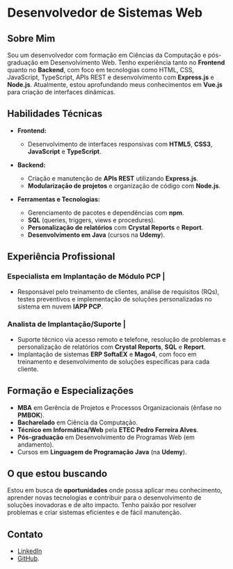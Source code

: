 # Desenvolvedor de Sistemas Web
## Sobre Mim
Sou um desenvolvedor com formação em Ciências da Computação e pós-graduação em Desenvolvimento Web. Tenho experiência tanto no **Frontend** quanto no **Backend**, com foco em tecnologias como HTML, CSS, JavaScript, TypeScript, APIs REST e desenvolvimento com **Express.js** e **Node.js**. Atualmente, estou aprofundando meus conhecimentos em **Vue.js** para criação de interfaces dinâmicas.
## Habilidades Técnicas
- **Frontend:**
  - Desenvolvimento de interfaces responsivas com **HTML5**, **CSS3**, **JavaScript** e **TypeScript**.

- **Backend:**
  - Criação e manutenção de **APIs REST** utilizando **Express.js**.
  - **Modularização de projetos** e organização de código com **Node.js**.
- **Ferramentas e Tecnologias:**
  - Gerenciamento de pacotes e dependências com **npm**.
  - **SQL** (queries, triggers, views e procedures).
  - **Personalização de relatórios** com **Crystal Reports** e **Report**.
  - **Desenvolvimento em Java** (cursos na **Udemy**).
  
## Experiência Profissional
### Especialista em Implantação de Módulo PCP | 
- Responsável pelo treinamento de clientes, análise de requisitos (RQs), testes preventivos e implementação de soluções personalizadas no sistema em nuvem **IAPP PCP**.
### Analista de Implantação/Suporte | 
- Suporte técnico via acesso remoto e telefone, resolução de problemas e personalização de relatórios com **Crystal Reports**, **SQL** e **Report**.
- Implantação de sistemas **ERP SoftaEX** e **Mago4**, com foco em treinamento e desenvolvimento de soluções específicas para cada cliente.
## Formação e Especializações
- **MBA** em Gerência de Projetos e Processos Organizacionais (ênfase no **PMBOK**).
- **Bacharelado** em Ciência da Computação.
- **Técnico em Informática/Web** pela **ETEC Pedro Ferreira Alves**.
- **Pós-graduação** em Desenvolvimento de Programas Web (em andamento).
- Cursos em **Linguagem de Programação Java** (na **Udemy**).
## O que estou buscando
Estou em busca de **oportunidades** onde possa aplicar meu conhecimento, aprender novas tecnologias e contribuir para o desenvolvimento de soluções inovadoras e de alto impacto. Tenho paixão por resolver problemas e criar sistemas eficientes e de fácil manutenção.
## Contato
- [LinkedIn](www.linkedin.com/in/julio-cesar-de-campos-b0272132)
- [GitHub](https://github.com/Julio-Portfolio/Julio-Portfolio).
